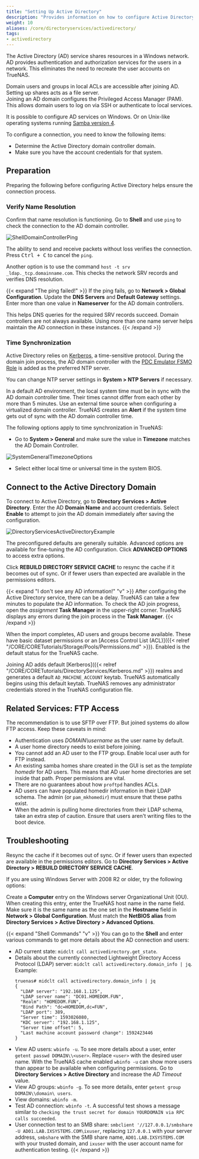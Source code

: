 ```yaml
---
title: "Setting Up Active Directory"
description: "Provides information on how to configure Active Directory (AD) on your TrueNAS."
weight: 10
aliases: /core/directoryservices/activedirectory/
tags:
- activedirectory
---
```




The Active Directory (AD) service shares resources in a Windows network. AD provides authentication and authorization services for the users in a network. This eliminates the need to recreate the user accounts on TrueNAS.

Domain users and groups in local ACLs are accessible after joining AD. Setting up shares acts as a file server.  
Joining an AD domain configures the Privileged Access Manager (PAM). This allows domain users to log on via SSH or authenticate to local services.

It is possible to configure AD services on Windows. Or on Unix-like operating systems running [Samba version 4](https://wiki.samba.org/index.php/Setting_up_Samba_as_an_Active_Directory_Domain_Controller#Provisioning_a_Samba_Active_Directory).

To configure a connection, you need to know the following items:
* Determine the Active Directory domain controller domain.
* Make sure you have the account credentials for that system.

## Preparation

Preparing the following before configuring Active Directory helps ensure the connection process.

### Verify Name Resolution
Confirm that name resolution is functioning. Go to **Shell** and use `ping` to check the connection to the AD domain controller.

![ShellDomainControllerPing](/images/CORE/Shell/ShellDomainControllerPing.png "Pinging a Domain Controller")

The ability to send and receive packets without loss verifies the connection.
Press <kbd>Ctrl + C</kbd> to cancel the `ping`.

Another option is to use the command `host -t srv _ldap._tcp.domainname.com`. This checks the network SRV records and verifies DNS resolution.

{{< expand "The ping failed!" >}}
If the ping fails, go to **Network > Global Configuration**.
Update the **DNS Servers** and **Default Gateway** settings.
Enter more than one value in **Nameserver** for the AD domain controllers.

This helps DNS queries for the required SRV records succeed.
Domain controllers are not always available.
Using more than one name server helps maintain the AD connection in these instances.
{{< /expand >}}

### Time Synchronization
Active Directory relies on [Kerberos](https://tools.ietf.org/html/rfc1510), a time-sensitive protocol.
During the domain join process, the AD domain controller with the [PDC Emulator FSMO Role](https://support.microsoft.com/en-us/help/197132/active-directory-fsmo-roles-in-windows) is added as the preferred NTP server. 

You can change NTP server settings in **System > NTP Servers** if necessary.

In a default AD environment, the local system time must be in sync with the AD domain controller time. Their times cannot differ from each other by more than 5 minutes. Use an external time source when configuring a virtualized domain controller. TrueNAS creates an **Alert** if the system time gets out of sync with the AD domain controller time.

The following options apply to time synchronization in TrueNAS:

* Go to **System > General** and make sure the value in **Timezone** matches the AD Domain Controller.

![SystemGeneralTimezoneOptions](/images/CORE/System/SystemGeneralTimezoneOptions.png "Timezone Options")

* Select either local time or universal time in the system BIOS.

## Connect to the Active Directory Domain

To connect to Active Directory, go to **Directory Services > Active Directory**. Enter the AD **Domain Name** and account credentials.
Select **Enable** to attempt to join the AD domain immediately after saving the configuration.

![DirectoryServicesActiveDirectoryExample](/images/CORE/DirectoryServices/DirectoryServicesActiveDirectoryExample.png "Active Directory Example")  

The preconfigured defaults are generally suitable. Advanced options are available for fine-tuning the AD configuration. Click **ADVANCED OPTIONS** to access extra options.  

Click **REBUILD DIRECTORY SERVICE CACHE** to resync the cache if it becomes out of sync. Or if fewer users than expected are available in the permissions editors.  

{{< expand "I don't see any AD information!" "v" >}}
After configuring the Active Directory service, there can be a delay. TrueNAS can take a few minutes to populate the AD information.
To check the AD join progress, open the <i class="material-icons" aria-hidden="true" title="Assignment">assignment</i> **Task Manager** in the upper-right corner.
TrueNAS displays any errors during the join process in the **Task Manager**.
{{< /expand >}}

When the import completes, AD users and groups become available. These have basic dataset permissions or an [Access Control List (ACL)]({{< relref "/CORE/CORETutorials/Storage/Pools/Permissions.md" >}}). Enabled is the default status for the TrueNAS cache.

Joining AD adds default [Kerberos]({{< relref "/CORE/CORETutorials/DirectoryServices/Kerberos.md" >}}) realms and generates a default `AD_MACHINE_ACCOUNT` keytab.
TrueNAS automatically begins using this default keytab. TrueNAS removes any administrator credentials stored in the TrueNAS configuration file.

## Related Services: FTP Access

The recommendation is to use SFTP over FTP. But joined systems do allow FTP access. Keep these caveats in mind:
* Authentication uses *DOMAIN\username* as the user name by default.
* A user home directory needs to exist before joining.
* You cannot add an AD user to the FTP group. Enable local user auth for FTP instead.
* An existing samba homes share created in the GUI is set as the *template homedir* for AD users. This means that AD user home directories are set inside that path. 
  Proper permissions are vital.
* There are no guarantees about how `proftpd` handles ACLs.
* AD users can have populated homedir information in their LDAP schema. The admin (or `pam_mkhomedir`) must ensure that these paths exist.
* When the admin is pulling home directories from their LDAP schema, take an extra step of caution. Ensure that users aren't writing files to the boot device.

## Troubleshooting

Resync the cache if it becomes out of sync. Or if fewer users than expected are available in the permissions editors. Go to **Directory Services > Active Directory > REBUILD DIRECTORY SERVICE CACHE**.

If you are using Windows Server with 2008 R2 or older, try the following options:

Create a **Computer** entry on the Windows server Organizational Unit (OU). When creating this entry, enter the TrueNAS host name in the name field. Make sure it is the same name as the one set in the **Hostname** field in **Network > Global Configuration**. Must match the **NetBIOS alias** from **Directory Services > Active Directory > Advanced Options**.

{{< expand "Shell Commands" "v" >}}
You can go to the **Shell** and enter various commands to get more details about the AD connection and users:

* AD current state: `midclt call activedirectory.get_state`.
* Details about the currently connected Lightweight Directory Access Protocol (LDAP) server: `midclt call activedirectory.domain_info | jq`.
  Example:
  ```
  truenas# midclt call activedirectory.domain_info | jq
  {
    "LDAP server": "192.168.1.125",
    "LDAP server name": "DC01.HOMEDOM.FUN",
    "Realm": "HOMEDOM.FUN",
    "Bind Path": "dc=HOMEDOM,dc=FUN",
    "LDAP port": 389,
    "Server time": 1593026080,
    "KDC server": "192.168.1.125",
    "Server time offset": 5,
    "Last machine account password change": 1592423446
  }
  ```
* View AD users: `wbinfo -u`.
  To see more details about a user, enter `getent passwd DOMAIN\\<user>`. Replace `<user>` with the desired user name. 
 With the TrueNAS cache enabled `wbinfo -u` can show more users than appear to be available when configuring permissions. Go to **Directory Services > Active Directory** and increase the *AD Timeout* value.
* View AD groups: `wbinfo -g`.
  To see more details, enter `getent group DOMAIN\\domain\ users`.
* View domains: `wbinfo -m`.
* Test AD connection: `wbinfo -t`. A successful test shows a message similar to `checking the trust secret for domain YOURDOMAIN via RPC calls succeeded`.
* User connection test to an SMB share: `smbclient '//127.0.0.1/smbshare -U AD01.LAB.IXSYSTEMS.COM\ixuser`, replacing `127.0.0.1` with your server address, `smbshare` with the SMB share name, `AD01.LAB.IXSYSTEMS.COM` with your trusted domain, and `ixuser` with the user account name for authentication testing.
{{< /expand >}}
